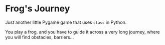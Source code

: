 # Frog's Journey

Just another little Pygame game that uses `class` in Python.

You play a frog, and you have to guide it across a very long journey, where you will find obstacles, barriers...
